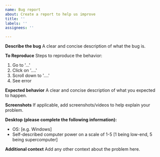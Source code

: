```yaml
---
name: Bug report
about: Create a report to help us improve
title: ''
labels: ''
assignees: ''

---
```


**Describe the bug**
A clear and concise description of what the bug is.

**To Reproduce**
Steps to reproduce the behavior:
1. Go to '...'
2. Click on '....'
3. Scroll down to '....'
4. See error

**Expected behavior**
A clear and concise description of what you expected to happen.

**Screenshots**
If applicable, add screenshots/videos to help explain your problem.

**Desktop (please complete the following information):**
 - OS: [e.g. Windows]
 - Self-described computer power on a scale of 1-5 [1 being low-end, 5 being supercomputer]

**Additional context**
Add any other context about the problem here.
